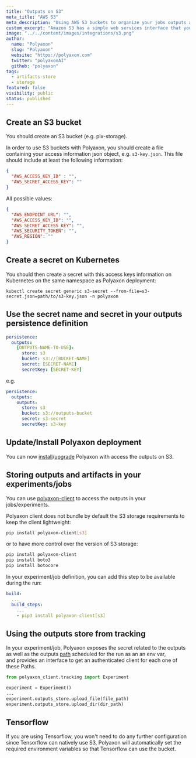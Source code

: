 ```yaml
---
title: "Outputs on S3"
meta_title: "AWS S3"
meta_description: "Using AWS S3 buckets to organize your jobs outputs and experiment artifacts. Polyaxon allows users to connect to one or multiple buckets on S3 to store job outputs and experiment artifacts."
custom_excerpt: "Amazon S3 has a simple web services interface that you can use to store and retrieve any amount of data, at any time, from anywhere on the web. It gives any developer access to the same highly scalable, reliable, fast, inexpensive data storage infrastructure that Amazon uses to run its own global network of web sites."
image: "../../content/images/integrations/s3.png"
author:
  name: "Polyaxon"
  slug: "Polyaxon"
  website: "https://polyaxon.com"
  twitter: "polyaxonAI"
  github: "polyaxon"
tags: 
  - artifacts-store
  - storage
featured: false
visibility: public
status: published
---
```


## Create an S3 bucket

You should create an S3 bucket (e.g. plx-storage). 

In order to use S3 buckets with Polyaxon, you should create a file containing your access information json object, e.g. `s3-key.json`.
This file should include at least the following information:

```json
{
  "AWS_ACCESS_KEY_ID" : "",
  "AWS_SECRET_ACCESS_KEY": ""
}
```

All possible values:

```json
{
  "AWS_ENDPOINT_URL": "",
  "AWS_ACCESS_KEY_ID": "",
  "AWS_SECRET_ACCESS_KEY": "",
  "AWS_SECURITY_TOKEN": "",
  "AWS_REGION": ""
}
```

## Create a secret on Kubernetes

You should then create a secret with this access keys information on Kubernetes on the same namespace as Polyaxon deployment:

`kubectl create secret generic s3-secret --from-file=s3-secret.json=path/to/s3-key.json -n polyaxon`

## Use the secret name and secret in your outputs persistence definition

```yaml
persistence:
  outputs:
    [OUTPUTS-NAME-TO-USE]:
      store: s3
      bucket: s3://[BUCKET-NAME]
      secret: [SECRET-NAME]
      secretKey: [SECRET-KEY]
```

e.g.

```yaml
persistence:
  outputs:
    outputs:
      store: s3
      bucket: s3://outputs-bucket
      secret: s3-secret
      secretKey: s3-key
```

## Update/Install Polyaxon deployment

You can now [install](/setup/kubernetes/)/[upgrade](/setup/kubernetes/#upgrade-polyaxon) Polyaxon with access the outputs on S3.

## Storing outputs and artifacts in your experiments/jobs

You can use [polyaxon-client](/references/polyaxon-client-python/) to access the outputs in your jobs/experiments.

Polyaxon client does not bundle by default the S3 storage requirements to keep the client lightweight:

```bash
pip install polyaxon-client[s3]
``` 

or to have more control over the version of S3 storage:

```bash
pip install polyaxon-client
pip install boto3
pip install botocore
``` 

In your experiment/job definition, you can add this step to be available during the run:

```yaml
build:
  ...
  build_steps:
    ...
    - pip3 install polyaxon-client[s3]
```

## Using the outputs store from tracking

In your experiment/job, Polyaxon exposes the secret related to the outputs as well as the outputs [path](/references/tracking-api/paths/#get-outputs-path) scheduled for the run as an an env var,  
and provides an interface to get an authenticated client for each one of these Paths.

```python
from polyaxon_client.tracking import Experiment

experiment = Experiment()
...
experiment.outputs_store.upload_file(file_path)
experiment.outputs_store.upload_dir(dir_path)
``` 

## Tensorflow

If you are using Tensorflow, you won't need to do any further configuration since Tensorflow can natively use S3, 
Polyaxon will automatically set the required environment variables so that Tensorflow can use the bucket. 
